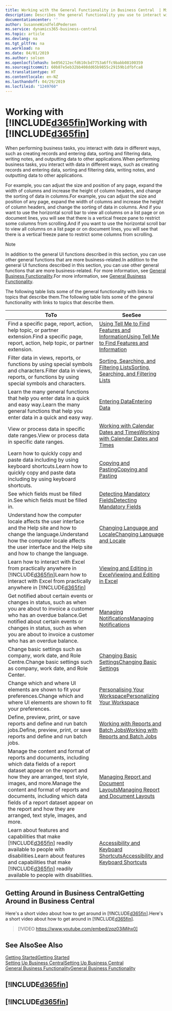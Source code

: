 ```yaml
---
title: Working with the General Functionality in Business Central  | Microsoft Docs
description: Describes the general functionality you use to interact with data in Business Central, such as entering values, sorting data, and changing views.
documentationcenter: ''
author: SusanneWindfeldPedersen
ms.service: dynamics365-business-central
ms.topic: article
ms.devlang: na
ms.tgt_pltfrm: na
ms.workload: na
ms.date: 04/01/2019
ms.author: solsen
ms.openlocfilehash: be056212ecfd610cbd7753a6ffc9babb08100359
ms.sourcegitcommit: 60b87e5eb32bb408dd65b9855c29159b1dfbfca8
ms.translationtype: HT
ms.contentlocale: en-NZ
ms.lasthandoff: 04/29/2019
ms.locfileid: "1249760"
---
```

# <a name="working-with-included365finincludesd365finmdmd"></a><span data-ttu-id="b2c65-103">Working with [!INCLUDE[d365fin](includes/d365fin_md.md)]</span><span class="sxs-lookup"><span data-stu-id="b2c65-103">Working with [!INCLUDE[d365fin](includes/d365fin_md.md)]</span></span>
<span data-ttu-id="b2c65-104">When performing business tasks, you interact with data in different ways, such as creating records and entering data, sorting and filtering data, writing notes, and outputting data to other applications.</span><span class="sxs-lookup"><span data-stu-id="b2c65-104">When performing business tasks, you interact with data in different ways, such as creating records and entering data, sorting and filtering data, writing notes, and outputting data to other applications.</span></span>

<span data-ttu-id="b2c65-105">For example, you can adjust the size and position of any page, expand the width of columns and increase the height of column headers, and change the sorting of data in columns.</span><span class="sxs-lookup"><span data-stu-id="b2c65-105">For example, you can adjust the size and position of any page, expand the width of columns and increase the height of column headers, and change the sorting of data in columns.</span></span> <span data-ttu-id="b2c65-106">And if you want to use the horizontal scroll bar to view all columns on a list page or on document lines, you will see that there is a vertical freeze pane to restrict some columns from scrolling.</span><span class="sxs-lookup"><span data-stu-id="b2c65-106">And if you want to use the horizontal scroll bar to view all columns on a list page or on document lines, you will see that there is a vertical freeze pane to restrict some columns from scrolling.</span></span>

> [!NOTE]
> <span data-ttu-id="b2c65-107">In addition to the general UI functions described in this section, you can use other general functions that are more business-related.</span><span class="sxs-lookup"><span data-stu-id="b2c65-107">In addition to the general UI functions described in this section, you can use other general functions that are more business-related.</span></span> <span data-ttu-id="b2c65-108">For more information, see [General Business Functionality](ui-across-business-areas.md).</span><span class="sxs-lookup"><span data-stu-id="b2c65-108">For more information, see [General Business Functionality](ui-across-business-areas.md).</span></span>

<span data-ttu-id="b2c65-109">The following table lists some of the general functionality with links to topics that describe them.</span><span class="sxs-lookup"><span data-stu-id="b2c65-109">The following table lists some of the general functionality with links to topics that describe them.</span></span>

| <span data-ttu-id="b2c65-110">To</span><span class="sxs-lookup"><span data-stu-id="b2c65-110">To</span></span> | <span data-ttu-id="b2c65-111">See</span><span class="sxs-lookup"><span data-stu-id="b2c65-111">See</span></span> |
| --- | --- |
| <span data-ttu-id="b2c65-112">Find a specific page, report, action, help topic, or partner extension.</span><span class="sxs-lookup"><span data-stu-id="b2c65-112">Find a specific page, report, action, help topic, or partner extension.</span></span> |[<span data-ttu-id="b2c65-113">Using Tell Me to Find Features and Information</span><span class="sxs-lookup"><span data-stu-id="b2c65-113">Using Tell Me to Find Features and Information</span></span>](ui-search.md) |
| <span data-ttu-id="b2c65-114">Filter data in views, reports, or functions by using special symbols and characters.</span><span class="sxs-lookup"><span data-stu-id="b2c65-114">Filter data in views, reports, or functions by using special symbols and characters.</span></span> |[<span data-ttu-id="b2c65-115">Sorting, Searching, and Filtering Lists</span><span class="sxs-lookup"><span data-stu-id="b2c65-115">Sorting, Searching, and Filtering Lists</span></span>](ui-enter-criteria-filters.md) |
|<span data-ttu-id="b2c65-116">Learn the many general functions that help you enter data in a quick and easy way.</span><span class="sxs-lookup"><span data-stu-id="b2c65-116">Learn the many general functions that help you enter data in a quick and easy way.</span></span>|[<span data-ttu-id="b2c65-117">Entering Data</span><span class="sxs-lookup"><span data-stu-id="b2c65-117">Entering Data</span></span>](ui-enter-data.md)|
| <span data-ttu-id="b2c65-118">View or process data in specific date ranges.</span><span class="sxs-lookup"><span data-stu-id="b2c65-118">View or process data in specific date ranges.</span></span> |[<span data-ttu-id="b2c65-119">Working with Calendar Dates and Times</span><span class="sxs-lookup"><span data-stu-id="b2c65-119">Working with Calendar Dates and Times</span></span>](ui-enter-date-ranges.md) |
|<span data-ttu-id="b2c65-120">Learn how to quickly copy and paste data including by using keyboard shortcuts.</span><span class="sxs-lookup"><span data-stu-id="b2c65-120">Learn how to quickly copy and paste data including by using keyboard shortcuts.</span></span>|[<span data-ttu-id="b2c65-121">Copying and Pasting</span><span class="sxs-lookup"><span data-stu-id="b2c65-121">Copying and Pasting</span></span>](ui-copy-paste.md)|
| <span data-ttu-id="b2c65-122">See which fields must be filled in.</span><span class="sxs-lookup"><span data-stu-id="b2c65-122">See which fields must be filled in.</span></span> |[<span data-ttu-id="b2c65-123">Detecting Mandatory Fields</span><span class="sxs-lookup"><span data-stu-id="b2c65-123">Detecting Mandatory Fields</span></span>](ui-mandatory-fields.md) |
|<span data-ttu-id="b2c65-124">Understand how the computer locale affects the user interface and the Help site and how to change the language.</span><span class="sxs-lookup"><span data-stu-id="b2c65-124">Understand how the computer locale affects the user interface and the Help site and how to change the language.</span></span>|[<span data-ttu-id="b2c65-125">Changing Language and Locale</span><span class="sxs-lookup"><span data-stu-id="b2c65-125">Changing Language and Locale</span></span>](about-locale-language.md)|
|<span data-ttu-id="b2c65-126">Learn how to interact with Excel from practically anywhere in [!INCLUDE[d365fin](includes/d365fin_md.md)]</span><span class="sxs-lookup"><span data-stu-id="b2c65-126">Learn how to interact with Excel from practically anywhere in [!INCLUDE[d365fin](includes/d365fin_md.md)]</span></span>|[<span data-ttu-id="b2c65-127">Viewing and Editing in Excel</span><span class="sxs-lookup"><span data-stu-id="b2c65-127">Viewing and Editing in Excel</span></span>](across-work-with-excel.md)|
|<span data-ttu-id="b2c65-128">Get notified about certain events or changes in status, such as when you are about to invoice a customer who has an overdue balance.</span><span class="sxs-lookup"><span data-stu-id="b2c65-128">Get notified about certain events or changes in status, such as when you are about to invoice a customer who has an overdue balance.</span></span>|[<span data-ttu-id="b2c65-129">Managing Notifications</span><span class="sxs-lookup"><span data-stu-id="b2c65-129">Managing Notifications</span></span>](ui-smart-notifications.md)|
| <span data-ttu-id="b2c65-130">Change basic settings such as company, work date, and Role Centre.</span><span class="sxs-lookup"><span data-stu-id="b2c65-130">Change basic settings such as company, work date, and Role Center.</span></span> |[<span data-ttu-id="b2c65-131">Changing Basic Settings</span><span class="sxs-lookup"><span data-stu-id="b2c65-131">Changing Basic Settings</span></span>](ui-change-basic-settings.md) |
| <span data-ttu-id="b2c65-132">Change which and where UI elements are shown to fit your preferences.</span><span class="sxs-lookup"><span data-stu-id="b2c65-132">Change which and where UI elements are shown to fit your preferences.</span></span>|[<span data-ttu-id="b2c65-133">Personalising Your Workspace</span><span class="sxs-lookup"><span data-stu-id="b2c65-133">Personalizing Your Workspace</span></span>](ui-personalization-user.md) |
|<span data-ttu-id="b2c65-134">Define, preview, print, or save reports and define and run batch jobs.</span><span class="sxs-lookup"><span data-stu-id="b2c65-134">Define, preview, print, or save reports and define and run batch jobs.</span></span>|[<span data-ttu-id="b2c65-135">Working with Reports and Batch Jobs</span><span class="sxs-lookup"><span data-stu-id="b2c65-135">Working with Reports and Batch Jobs</span></span>](ui-work-report.md)|
| <span data-ttu-id="b2c65-136">Manage the content and format of reports and documents, including which data fields of a report dataset appear on the report and how they are arranged, text style, images, and more.</span><span class="sxs-lookup"><span data-stu-id="b2c65-136">Manage the content and format of reports and documents, including which data fields of a report dataset appear on the report and how they are arranged, text style, images, and more.</span></span>|[<span data-ttu-id="b2c65-137">Managing Report and Document Layouts</span><span class="sxs-lookup"><span data-stu-id="b2c65-137">Managing Report and Document Layouts</span></span>](ui-manage-report-layouts.md) |
|<span data-ttu-id="b2c65-138">Learn about features and capabilities that make [!INCLUDE[d365fin](includes/d365fin_md.md)] readily available to people with disabilities.</span><span class="sxs-lookup"><span data-stu-id="b2c65-138">Learn about features and capabilities that make [!INCLUDE[d365fin](includes/d365fin_md.md)] readily available to people with disabilities.</span></span>|[<span data-ttu-id="b2c65-139">Accessibility and Keyboard Shortcuts</span><span class="sxs-lookup"><span data-stu-id="b2c65-139">Accessibility and Keyboard Shortcuts</span></span>](ui-accessibility.md)|

## <a name="getting-around-in-business-central"></a><span data-ttu-id="b2c65-140">Getting Around in Business Central</span><span class="sxs-lookup"><span data-stu-id="b2c65-140">Getting Around in Business Central</span></span>
<span data-ttu-id="b2c65-141">Here's a short video about how to get around in [!INCLUDE[d365fin](includes/d365fin_md.md)].</span><span class="sxs-lookup"><span data-stu-id="b2c65-141">Here's a short video about how to get around in [!INCLUDE[d365fin](includes/d365fin_md.md)].</span></span>

> [!VIDEO https://www.youtube.com/embed/zqz03iMihx0]

## <a name="see-also"></a><span data-ttu-id="b2c65-142">See Also</span><span class="sxs-lookup"><span data-stu-id="b2c65-142">See Also</span></span>
[<span data-ttu-id="b2c65-143">Getting Started</span><span class="sxs-lookup"><span data-stu-id="b2c65-143">Getting Started</span></span>](product-get-started.md)  
[<span data-ttu-id="b2c65-144">Setting Up Business Central</span><span class="sxs-lookup"><span data-stu-id="b2c65-144">Setting Up Business Central</span></span>](setup.md)  
[<span data-ttu-id="b2c65-145">General Business Functionality</span><span class="sxs-lookup"><span data-stu-id="b2c65-145">General Business Functionality</span></span>](ui-across-business-areas.md)  

## [!INCLUDE[d365fin](includes/free_trial_md.md)]  
## [!INCLUDE[d365fin](includes/training_link_md.md)]
